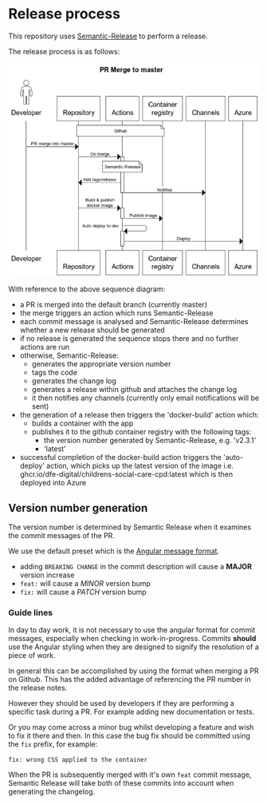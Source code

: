 # Release process

This repository uses [Semantic-Release](https://github.com/semantic-release/semantic-release) to perform a release.

The release process is as follows:

![Release](./images/release.png)

With reference to the above sequence diagram:

* a PR is merged into the default branch (currently master)
* the merge triggers an action which runs Semantic-Release
* each commit message is analysed and Semantic-Release determines whether a new release should be generated
* if no release is generated the sequence stops there and no further actions are run
* otherwise, Semantic-Release:
    * generates the appropriate version number
    * tags the code
    * generates the change log
    * generates a release within github and attaches the change log
    * it then notifies any channels (currently only email notifications will be sent)
* the generation of a release then triggers the 'docker-build' action which:
    * builds a container with the app
    * publishes it to the github container registry with the following tags:
        * the version number generated by Semantic-Release, e.g. 'v2.3.1'
        * 'latest'
* successful completion of the docker-build action triggers the 'auto-deploy' action, which picks up the latest version of the image i.e. ghcr.io/dfe-digital/childrens-social-care-cpd:latest which is then deployed into Azure

## Version number generation

The version number is determined by Semantic Release when it examines the commit messages of the PR.

We use the default preset which is the [Angular message format](https://github.com/angular/angular/blob/main/CONTRIBUTING.md#-commit-message-format).

* adding ```BREAKING CHANGE``` in the commit description will cause a **MAJOR** version increase
* ```feat:``` will cause a *MINOR* version bump
* ```fix:``` will cause a *PATCH* version bump

### Guide lines

In day to day work, it is not necessary to use the angular format for commit messages, especially when checking in work-in-progress. Commits **should** use the Angular styling when they are designed to signify the resolution of a piece of work.

In general this can be accomplished by using the format when merging a PR on Github. This has the added advantage of referencing the PR number in the release notes.

However they should be used by developers if they are performing a specific task during a PR. For example adding new documentation or tests.

Or you may come across a minor bug whilst developing a feature and wish to fix it there and then. In this case the bug fix should be committed using the ```fix``` prefix, for example:
```
fix: wrong CSS applied to the container
```

When the PR is subsequently merged with it's own ```feat``` commit message, Semantic Release will take both of these commits into account when generating the changelog.